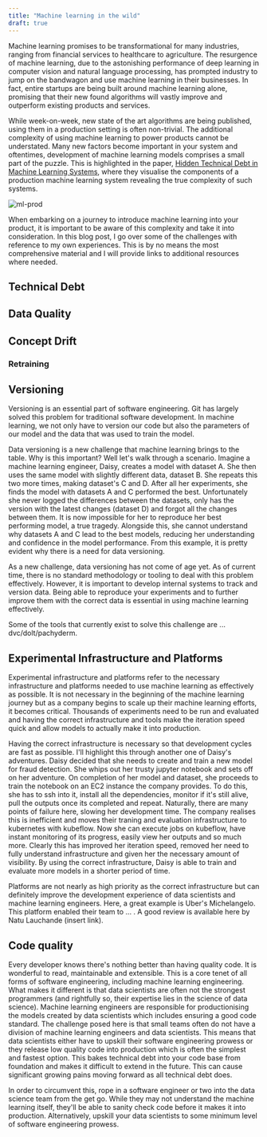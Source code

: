 ```yaml
---
title: "Machine learning in the wild"
draft: true
---
```


Machine learning promises to be transformational for many industries, ranging from financial services to healthcare to agriculture. The resurgence of machine learning, due to the astonishing performance of deep learning in computer vision and natural language processing, has prompted industry to jump on the bandwagon and use machine learning in their businesses. In fact, entire startups are being built around machine learning alone, promising that their new found algorithms will vastly improve and outperform existing products and services.

While week-on-week, new state of the art algorithms are being published, using them in a production setting is often non-trivial.
The additional complexity of using machine learning to power products cannot be understated. Many new factors become important in your system and oftentimes, development of machine learning models comprises a small part of the puzzle. This is highlighted in the paper, [Hidden Technical Debt in Machine Learning Systems](link), where they visualise the components of a production machine learning system revealing the true complexity of such systems.

![ml-prod](resources/_gen/images/ml-wild/production-ml-2.png)

When embarking on a journey to introduce machine learning into your product, it is important to be aware of this complexity and take it into consideration. In this blog post, I go over some of the challenges with reference to my own experiences. This is by no means the most comprehensive material and I will provide links to additional resources where needed.

## Technical Debt

## Data Quality

## Concept Drift

### Retraining

## Versioning

Versioning is an essential part of software engineering. Git has largely solved this problem for traditional software development. In machine learning, we not only have to version our code but also the parameters of our model and the data that was used to train the model.

Data versioning is a new challenge that machine learning brings to the table. Why is this important? Well let's walk through a scenario. Imagine a machine learning engineer, Daisy, creates a model with dataset A. She then uses the same model with slightly different data, dataset B. She repeats this two more times, making dataset's C and D. After all her experiments, she finds the model with datasets A and C performed the best. Unfortunately she never logged the differences between the datasets, only has the version with the latest changes (dataset D) and forgot all the changes between them. It is now impossible for her to reproduce her best performing model, a true tragedy. Alongside this, she cannot understand why datasets A and C lead to the best models, reducing her understanding and confidence in the model performance. From this example, it is pretty evident why there is a need for data versioning.

As a new challenge, data versioning has not come of age yet. As of current time, there is no standard methodology or tooling to deal with this problem effectively. However, it is important to develop internal systems to track and version data. Being able to reproduce your experiments and to further improve them with the correct data is essential in using machine learning effectively.

Some of the tools that currently exist to solve this challenge are ... dvc/dolt/pachyderm.

## Experimental Infrastructure and Platforms

Experimental infrastructure and platforms refer to the necessary infrastructure and platforms needed to use machine learning as effectively as possible. It is not necessary in the beginning of the machine learning journey but as a company begins to scale up their machine learning efforts, it becomes critical. Thousands of experiments need to be run and evaluated and having the correct infrastructure and tools make the iteration speed quick and allow models to actually make it into production.

Having the correct infrastructure is necessary so that development cycles are fast as possible. I'll highlight this through another one of Daisy's adventures. Daisy decided that she needs to create and train a new model for fraud detection. She whips out her trusty jupyter notebook and sets off on her adventure. On completion of her model and dataset, she proceeds to train the notebook on an EC2 instance the company provides. To do this, she has to ssh into it, install all the dependencies, monitor if it's still alive, pull the outputs once its completed and repeat. Naturally, there are many points of failure here, slowing her development time. The company realises this is inefficient and moves their traning and evaluation infrastructure to kubernetes with kubeflow. Now she can execute jobs on kubeflow, have instant monitoring of its progress, easily view her outputs and so much more. Clearly this has improved her iteration speed, removed her need to fully understand infrastructure and given her the necessary amount of visibility. By using the correct infrastructure, Daisy is able to train and evaluate more models in a shorter period of time.

Platforms are not nearly as high priority as the correct infrastructure but can definitely improve the development experience of data scientists and machine learning engineers. Here, a great example is Uber's Michelangelo. This platform enabled their team to ... . A good review is available here by Natu Lauchande (insert link).

## Code quality

Every developer knows there's nothing better than having quality code. It is wonderful to read, maintainable and extensible. This is a core tenet of all forms of software engineering, including machine learning engineering. What makes it different is that data scientists are often not the strongest programmers (and rightfully so, their expertise lies in the science of data science). Machine learning engineers are responsible for productionising the models created by data scientists which includes ensuring a good code standard. The challenge posed here is that small teams often do not have a division of machine learning engineers and data scientists. This means that data scientists either have to upskill their software engineering prowess or they release low quality code into production which is often the simplest and fastest option. This bakes technical debt into your code base from foundation and makes it difficult to extend in the future. This can cause significant growing pains moving forward as all technical debt does.

In order to circumvent this, rope in a software engineer or two into the data science team from the get go. While they may not understand the machine learning itself, they'll be able to sanity check code before it makes it into production. Alternatively, upskill your data scientists to some minimum level of software engineering prowess.

